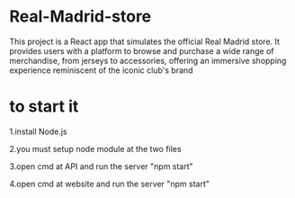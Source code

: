 # Real-Madrid-store
This project is a React app that simulates the official Real Madrid store. It provides users with a platform to browse and purchase a wide range of merchandise, from jerseys to accessories, offering an immersive shopping experience reminiscent of the iconic club's brand
# to start it 
1.install Node.js

2.you must setup node module at the two files

3.open cmd at API and run the server "npm start"

4.open cmd at website and run the server "npm start"

